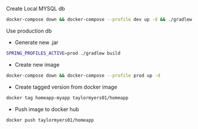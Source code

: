 Create Local MYSQL db 
```bash
docker-compose down && docker-compose --profile dev up -d && ./gradlew bootRun

```
Use production db 
- Generate new .jar
```bash
SPRING_PROFILES_ACTIVE=prod ./gradlew build 
```
- Create new image 
```bash
docker-compose down && docker-compose --profile prod up -d
```
- Create tagged version from docker image
```bash
docker tag homeapp-myapp taylormyers01/homeapp
```
- Push image to docker hub
```bash
docker push taylormyers01/homeapp
```


